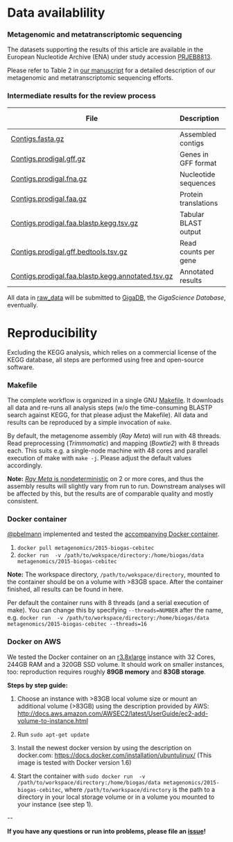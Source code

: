 # Data availablility

### Metagenomic and metatranscriptomic sequencing

The datasets supporting the results of this article are available in the European Nucleotide Archive (ENA) under study accession [PRJEB8813](http://www.ebi.ac.uk/ena/data/view/PRJEB8813).

Please refer to Table 2 in [our manuscript](latex_src/bremges_gigascience_2015.pdf) for a detailed description of our metagenomic and metatranscriptomic sequencing efforts.

### Intermediate results for the review process

File | Description | Analysis step
--- | --- | ---
[Contigs.fasta.gz](raw_data/Contigs.fasta.gz) | Assembled contigs | RayMeta assembly
[Contigs.prodigal.gff.gz](raw_data/Contigs.prodigal.gff.gz) | Genes in GFF format | Gene prediction
[Contigs.prodigal.fna.gz](raw_data/Contigs.prodigal.fna.gz) | Nucleotide sequences | Gene prediction
[Contigs.prodigal.faa.gz](raw_data/Contigs.prodigal.faa.gz) | Protein translations | Gene prediction
[Contigs.prodigal.faa.blastp.kegg.tsv.gz](raw_data/Contigs.prodigal.faa.blastp.kegg.tsv.gz) | Tabular BLAST output | BLASTP vs. KEGG
[Contigs.prodigal.gff.bedtools.tsv.gz](raw_data/Contigs.prodigal.gff.bedtools.tsv.gz) | Read counts per gene | BEDTools multicov
[Contigs.prodigal.faa.blastp.kegg.annotated.tsv.gz](raw_data/Contigs.prodigal.faa.blastp.kegg.annotated.tsv.gz) | Annotated results | Custom: [annotate.pl](annotate.pl)

All data in [raw_data](raw_data) will be submitted to [GigaDB](http://gigadb.org/), the *GigaScience Database*, eventually.

# Reproducibility

Excluding the KEGG analysis, which relies on a commercial license of the KEGG database, all steps are performed using free and open-source software.

### Makefile

The complete workflow is organized in a single GNU [Makefile](Makefile). It downloads all data and re-runs all analysis steps (w/o the time-consuming BLASTP search against KEGG, for that please adjust the Makefile). All data and results can be reproduced by a simple invocation of `make`.

By default, the metagenome assembly (*Ray Meta*) will run with 48 threads. Read preprocessing (*Trimmomatic*) and mapping (*Bowtie2*) with 8 threads each. This suits e.g. a single-node machine with 48 cores and parallel execution of make with `make -j`. Please adjust the default values accordingly.

**Note:** [*Ray Meta* is nondeterministic](http://sourceforge.net/p/denovoassembler/mailman/message/31936187/) on 2 or more cores, and thus the assembly results will slightly vary from run to run. Downstream analyses will be affected by this, but the results are of comparable quality and mostly consistent.

### Docker container

[@pbelmann](https://github.com/pbelmann) implemented and tested the [accompanying Docker container](https://registry.hub.docker.com/u/metagenomics/2015-biogas-cebitec).

1. `docker pull metagenomics/2015-biogas-cebitec`
2. `docker run  -v /path/to/wokspace/directory:/home/biogas/data metagenomics/2015-biogas-cebitec`

**Note:** The workspace directory, `/path/to/wokspace/directory`, mounted to the container should be on a volume with >83GB space.
After the container finished, all results can be found in here.

Per default the container runs with 8 threads (and a serial execution of make).
You can change this by specifying `--threads=NUMBER` after the name, e.g.
`docker run  -v /path/to/workspace/directory:/home/biogas/data metagenomics/2015-biogas-cebitec --threads=16`

### Docker on AWS

We tested the Docker container on an [r3.8xlarge](http://www.ec2instances.info/) instance with 32 Cores, 244GB RAM and a 320GB SSD volume. It should work on smaller instances, too: reproduction requires roughly **89GB memory** and **83GB storage**.

**Steps by step guide:**

1. Choose an instance with >83GB local volume size or mount an additional volume (>83GB) using the description provided by AWS: http://docs.aws.amazon.com/AWSEC2/latest/UserGuide/ec2-add-volume-to-instance.html

2. Run `sudo apt-get update`

3. Install the newest docker version by using the description on docker.com:
https://docs.docker.com/installation/ubuntulinux/
(This image is tested with Docker version 1.6)

4. Start the container with
`sudo docker run  -v /path/to/workspace/directory:/home/biogas/data metagenomics/2015-biogas-cebitec`, where `/path/to/workspace/directory` is the path to a directory in your local storage volume or in a volume you mounted to your instance (see step 1).

--

**If you have any questions or run into problems, please file an [issue](https://github.com/abremges/2015-biogas-cebitec/issues)!**
